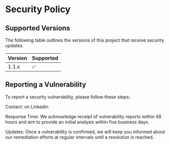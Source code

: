 # Security Policy

## Supported Versions

The following table outlines the versions of this project that receive security updates.

| Version | Supported          |
| ------- | ------------------ |
| 1.1.x   | :white_check_mark: |


## Reporting a Vulnerability

To report a security vulnerability, please follow these steps:

Contact: on Linkedin

Response Time: We acknowledge receipt of vulnerability reports within 48 hours and aim to provide an initial analysis within five business days.

Updates: Once a vulnerability is confirmed, we will keep you informed about our remediation efforts at regular intervals until a resolution is reached.